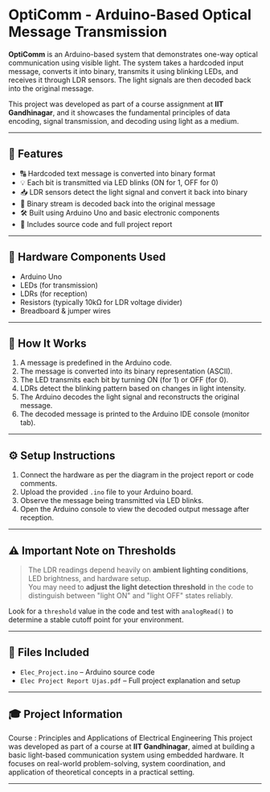 # OptiComm - Arduino-Based Optical Message Transmission

**OptiComm** is an Arduino-based system that demonstrates one-way optical communication using visible light. The system takes a hardcoded input message, converts it into binary, transmits it using blinking LEDs, and receives it through LDR sensors. The light signals are then decoded back into the original message.

This project was developed as part of a course assignment at **IIT Gandhinagar**, and it showcases the fundamental principles of data encoding, signal transmission, and decoding using light as a medium.

---

## 📌 Features

- 🔠 Hardcoded text message is converted into binary format
- 💡 Each bit is transmitted via LED blinks (ON for 1, OFF for 0)
- 📥 LDR sensors detect the light signal and convert it back into binary
- 🔁 Binary stream is decoded back into the original message
- 🛠 Built using Arduino Uno and basic electronic components
- 📄 Includes source code and full project report

---

## 🧰 Hardware Components Used

- Arduino Uno
- LEDs (for transmission)
- LDRs (for reception)
- Resistors (typically 10kΩ for LDR voltage divider)
- Breadboard & jumper wires

---

## 🚀 How It Works

1. A message is predefined in the Arduino code.
2. The message is converted into its binary representation (ASCII).
3. The LED transmits each bit by turning ON (for 1) or OFF (for 0).
4. LDRs detect the blinking pattern based on changes in light intensity.
5. The Arduino decodes the light signal and reconstructs the original message.
6. The decoded message is printed to the Arduino IDE console (monitor tab).

---

## ⚙️ Setup Instructions

1. Connect the hardware as per the diagram in the project report or code comments.
2. Upload the provided `.ino` file to your Arduino board.
3. Observe the message being transmitted via LED blinks.
4. Open the Arduino console to view the decoded output message after reception.

---

## ⚠️ Important Note on Thresholds

> The LDR readings depend heavily on **ambient lighting conditions**, LED brightness, and hardware setup.  
> You may need to **adjust the light detection threshold** in the code to distinguish between "light ON" and "light OFF" states reliably.

Look for a `threshold` value in the code and test with `analogRead()` to determine a stable cutoff point for your environment.

---

## 📁 Files Included

- `Elec_Project.ino` – Arduino source code
- `Elec Project Report Ujas.pdf` – Full project explanation and setup

---

## 🎓 Project Information

Course : Principles and Applications of Electrical Engineering
This project was developed as part of a course at **IIT Gandhinagar**, aimed at building a basic light-based communication system using embedded hardware. It focuses on real-world problem-solving, system coordination, and application of theoretical concepts in a practical setting.

---
